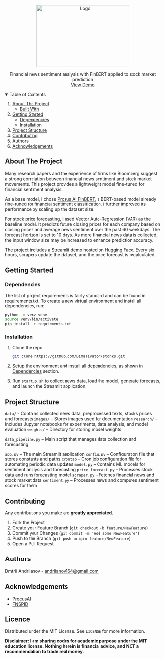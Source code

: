 <!-- PROJECT LOGO -->
<br />
<p align="center">
  <a href="https://github.com/catiaspsilva/README-template">
    <img src="images/wallstreet.png" alt="Logo" width="300" height="200">
  </a>

  <p align="center">
    Financial news sentiment analysis with FinBERT applied to stock market prediction
    <br />
    <a href="https://huggingface.co/spaces/DimaTivator/stonks">View Demo</a>
  </p>
</p>


<details open="open">
  <summary>Table of Contents</summary>
  <ol>
    <li>
      <a href="#about-the-project">About The Project</a>
      <ul>
        <li><a href="#built-with">Built With</a></li>
      </ul>
    </li>
    <li>
      <a href="#getting-started">Getting Started</a>
      <ul>
        <li><a href="#dependencies">Dependencies</a></li>
        <li><a href="#installation">Installation</a></li>
      </ul>
    </li>
    <li><a href="#project-structure">Project Structure</a></li>
    <li><a href="#contributing">Contributing</a></li>
    <li><a href="#authors">Authors</a></li>
    <li><a href="#acknowledgements">Acknowledgements</a></li>
  </ol>
</details>



## About The Project

Many research papers and the experience of firms like Bloomberg suggest a strong correlation between financial news sentiment and stock market movements. This project provides a lightweight model fine-tuned for financial sentiment analysis.

As a base model, I chose <a href="https://huggingface.co/ProsusAI/finbert">Prosus AI FinBERT</a>, a BERT-based model already fine-tuned for financial sentiment classification. I further improved its performance by scaling up the dataset size.

For stock price forecasting, I used Vector Auto-Regression (VAR) as the baseline model. It predicts future closing prices for each company based on closing prices and average news sentiment over the past 60 weekdays. The forecast horizon is set to 10 days. As more financial news data is collected, the input window size may be increased to enhance prediction accuracy.

The project includes a Streamlit demo hosted on Hugging Face. Every six hours, scrapers update the dataset, and the price forecast is recalculated.

## Getting Started

### Dependencies

The list of project requirements is fairly standard and can be found in requirements.txt. To create a new virtual environment and install all dependencies, run:
```sh
python -m venv venv
source venv/bin/activate
pip install -r requirments.txt
```

### Installation

1. Clone the repo
   ```sh
   git clone https://github.com/DimaTivator/stonks.git
   ```

2. Setup the environment and install all dependencies, as shown in <a href="#Dependencies">Dependencies</a> section.

3. Run `startup.sh` to collect news data, load the model, generate forecasts, and launch the Streamlit application.


## Project Structure

`data/` - Contains collected news data, preprocessed texts, stocks prices and forecasts
`images/` – Stores images used for documentation
`research/` – Includes Jupyter notebooks for experiments, data analysis, and model evaluation
`weights/` – Directory for storing model weights

`data_pipeline.py` – Main script that manages data collection and forecasting

`app.py` – The main Streamlit application
`config.py` – Configuration file that stores constants and paths
`crontab` – Cron job configuration file for automating periodic data updates
`model.py` – Contains ML models for sentiment analysis and forecasting
`price_forecast.py` – Processes stock data and runs forecasting model
`scraper.py` – Fetches financial news and stock market data
`sentiment.py` – Processes news and computes sentiment scores for them


## Contributing

Any contributions you make are **greatly appreciated**.

1. Fork the Project
2. Create your Feature Branch (`git checkout -b feature/NewFeature`)
3. Commit your Changes (`git commit -m 'Add some NewFeature'`)
4. Push to the Branch (`git push origin feature/NewFeature`)
5. Open a Pull Request

## Authors

Dmtrii Andriianov - andriianov164@gmail.com


## Acknowledgements

* [ProcusAI](https://huggingface.co/ProsusAI/finbert)
* [FNSPID](https://arxiv.org/pdf/2402.06698)

## Licence

Distributed under the MIT License. See `LICENSE` for more information.

**Disclaimer: I am sharing codes for academic purpose under the MIT education license. Nothing herein is financial advice, and NOT a recommendation to trade real money.**
